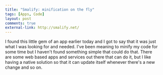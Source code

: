 ```yaml
---
title: "Smalify: minification on the fly"
tags: [Apps, Code]
layout: post
comments: true
external-link: http://smalify.net/
---
```


I found this little gem of an app earlier today and I got to say that it was just what I was looking for and needed. I've been meaning to minify my code for some time but I haven't found something simple that could do that. There are some web based apps and services out there that can do it, but I like having a native solution so that it can update itself whenever there's a new change and so on.
